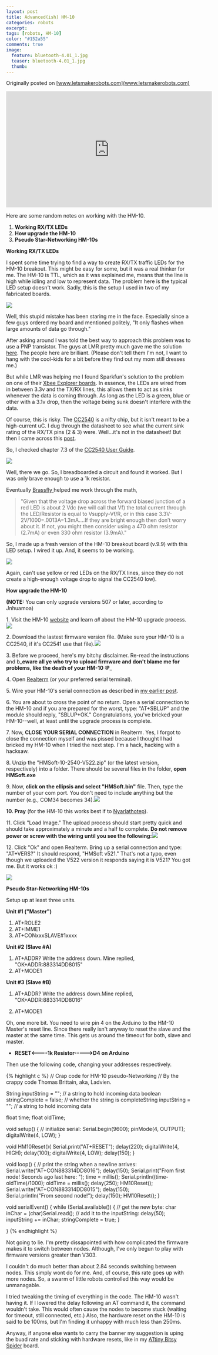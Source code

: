 ```yaml
---
layout: post
title: Advanced(ish) HM-10
categories: robots
excerpt:
tags: [robots, HM-10]
color: "#152a55"
comments: true
image:
  feature: bluetooth-4.01_1.jpg
  teaser: bluetooth-4.01_1.jpg
  thumb:
---
```


Originally posted on [www.letsmakerobots.com](www.letsmakerobots.com)

<div class="flex-video">
<iframe width="560" height="315" src="https://www.youtube.com/embed/zSp-vwzY-Pg" frameborder="0" allowfullscreen></iframe>
</div>

Here are some random notes on working with the HM-10.

1.  **Working RX/TX LEDs**
2.  **How upgrade the HM-10**
3.  **Pseudo Star-Networking HM-10s**

**Working RX/TX LEDs**

I spent some time trying to find a way to create RX/TX traffic LEDs for the HM-10 breakout.  This might be easy for some, but it was a real thinker for me.  The HM-10 is TTL, which as it was explained me, means that the line is high while idling and low to represent data.  The problem here is the typical LED setup doesn't work.  Sadly, this is the setup I used in two of my fabricated boards.

![](/images/HM-10_TX-RX_LED_01.jpg)

Well, this stupid mistake has been staring me in the face.  Especially since a few guys ordered my board and mentioned politely, "It only flashes when large amounts of data go through."  

After asking around I was told the best way to approach this problem was to use a PNP transistor.  The guys at LMR pretty much gave me the solution [here](http://letsmakerobots.com/node/40061).  The people here are brilliant.  (Please don't tell them I'm not, I want to hang with the cool-kids for a bit before they find out my mom still dresses me.)

But while LMR was helping me I found Sparkfun's solution to the problem on one of their [Xbee Explorer boards](https://www.sparkfun.com/datasheets/Wireless/Zigbee/XBee-Serial-Explorer-v12.pdf).  In essence, the LEDs are wired from in between 3.3v and the TX/RX lines, this allows them to act as sinks whenever the data is coming through.  As long as the LED is a green, blue or other with a 3.1v drop, then the voltage being sunk doesn't interfere with the data.  

Of course, this is risky.  The [CC2540](http://www.ti.com/lit/ds/symlink/cc2540.pdf) is a nifty chip, but it isn't meant to be a high-current uC.  I dug through the datasheet to see what the current sink rating of the RX/TX pins (2 & 3) were.  Well...it's not in the datasheet!  But then I came across this [post](http://e2e.ti.com/support/low_power_rf/f/538/t/165364.aspx).

So, I checked chapter 7.3 of the [CC2540 User Guide](http://www.ti.com/lit/ug/swru191e/swru191e.pdf).

![](/images/HM-10_TX-RX_LED_02.jpg)

Well, there we go.  So, I breadboarded a circuit and found it worked.  But I was only brave enough to use a 1k resistor.  

Eventually [Brassfly ](http://letsmakerobots.com/user/21289)helped me work through the math,

>"Given that the voltage drop across the forward biased junction of a red LED is about 2 Vdc (we will call that Vf) the total current through the LED/Resistor is equal to Vsupply-Vf/R, or in this case 3.3V-2V/1000=.0013A=1.3mA....If they are bright enough then don’t worry about it. If not, you might then consider using a 470 ohm resistor (2.7mA) or even 330 ohm resistor (3.9mA)."

So, I made up a fresh version of the HM-10 breakout board (v.9.9) with this LED setup.  I wired it up.  And, it seems to be working.

![](/images/IMG_0356.jpg)

Again, can't use yellow or red LEDs on the RX/TX lines, since they do not create a high-enough voltage drop to signal the CC2540 low).

**How upgrade the HM-10**

**(NOTE:** You can only upgrade versions 507 or later, according to Jnhuamoa)

1\. Visit the HM-10 [website](http://www.jnhuamao.cn/index_en.asp?ID=1) and learn _all_ about the HM-10 upgrade process.![](/images/HM-10_Upgrading_1_2.jpg)

2\. Download the lastest firmware version file.  (Make sure your HM-10 is a CC2540, if it's CC2541 use that file).![](/images/HM-10_Upgrading_2.jpg)

3\. Before we proceed, here's my bitchy disclaimer. Re-read the instructions and b_**eware all ye who try to upload firmware and don't blame me for problems, like the death of your HM-10 :P**_

4\. Open [Realterm](http://realterm.sourceforge.net/) (or your preferred serial terminal).

 5\. Wire your HM-10's serial connection as described in [my earlier post](http://letsmakerobots.com/node/38009).

 6\. You are about to cross the point of no return.  Open a serial connection to the HM-10 and if you are prepared for the worst, type: "AT+SBLUP" and the module should reply, "SBLUP+OK."  Congratulations, you've bricked your HM-10--well, at least until the upgrade process is complete.

7\. Now, **CLOSE YOUR SERIAL CONNECTION** in Realterm. Yes, I forgot to close the connection myself and was pissed because I thought I had bricked my HM-10 when I tried the next step.  I'm a hack, hacking with a hacksaw.

8\. Unzip the "HMSoft-10-2540-V522.zip" (or the latest version, respectively) into a folder.  There should be several files in the folder, **open HMSoft.exe**

9\. Now, **click on the ellipsis and select "HMSoft.bin"** file.  Then, type the number of your com port.  You don't need to include anything but the number (e.g., COM34 becomes 34).![](/images/HM-10_Upgrading.jpg)  




**10\. Pray** (for the HM-10 this works best if to [Nyarlathotep](http://en.wikipedia.org/wiki/Nyarlathotep)).

11\. Click "Load Image."  The upload process should start pretty quick and should take approximately a minute and a half to complete.  **Do not remove power or screw with the wiring until you see the following:**![](/images/HM-10_Upgrading_Done.jpg)

12\. Click "Ok" and open Realterm.  Bring up a serial connection and type: "AT+VERS?"  It should respond, "HMSoft v521."  That's not a typo, even though we uploaded the V522 version it responds saying it is V521?  You got me.  But it works ok :)

![](/images/HM-10_Upgrading_Check_Vers.jpg)

**Pseudo Star-Networking HM-10s**

Setup up at least three units.

**Unit #1 ("Master")**

1.  AT+ROLE2
2.  AT+IMME1
3.  AT+CONxxxSLAVE#1xxxx

**Unit #2 (Slave #A)**

1.  AT+ADDR? Write the address down. Mine replied, "OK+ADDR:883314DD8015"
2.  AT+MODE1

**Unit #3 (Slave #B)**

1.  AT+ADDR? Write the address down.Mine replied, "OK+ADDR:883314DD8016"

2.  AT+MODE1

Oh, one more bit.  You need to wire pin 4 on the Arduino to the HM-10 Master's reset line.  Since there really isn't anyway to reset the slave and the master at the same time.  This gets us around the timeout for both, slave and master.

*   **RESET<----1k Resistor----->D4 on Arduino**

Then use the following code, changing your addresses respectively.

{% highlight c %}
// Crap code for HM-10 pseudo-Networking
// By the crappy code Thomas Brittain, aka, Ladvien.

String inputString = "";         // a string to hold incoming data
boolean stringComplete = false;  // whether the string is completeString inputString = "";         // a string to hold incoming data

float time;
float oldTime;

void setup() {
// initialize serial:
Serial.begin(9600);
pinMode(4, OUTPUT);
digitalWrite(4, LOW);
}

void HM10Reset(){
  Serial.print("AT+RESET");
  delay(220);
  digitalWrite(4, HIGH);
  delay(100);
  digitalWrite(4, LOW);
  delay(150);
}

void loop() {
  // print the string when a newline arrives:
  Serial.write("AT+CON883314DD8016");
  delay(150);
  Serial.print("From first node!  Seconds ago last here: ");
  time = millis();
  Serial.println((time-oldTime)/1000);
  oldTime = millis();
  delay(250);
  HM10Reset();
  Serial.write("AT+CON883314DD8015");
  delay(150);  
  Serial.println("From second node!");
  delay(150);
  HM10Reset();
}

void serialEvent() {
  while (Serial.available()) {
  // get the new byte:
  char inChar = (char)Serial.read();
  // add it to the inputString:
  delay(50);
  inputString += inChar;
  stringComplete = true;
}

}
{% endhighlight %}

Not going to lie. I'm pretty dissapointed with how complicated the firmware makes it to switch between nodes.  Although, I've only begun to play with firmware versions greater than V303.

I couldn't do much better than about 2.84 seconds switching between nodes.  This simply wont do for me.  And, of course, this rate goes up with more nodes.  So, a swarm of little robots controlled this way would be unmanagable.

I tried tweaking the timing of everything in the code.  The HM-10 wasn't having it.  If I lowered the delay following an AT command it, the command wouldn't take.  This would often cause the nodes to become stuck (waiting for timeout, still connected, etc.)  Also, the hardware reset on the HM-10 is said to be 100ms, but I'm finding it unhappy with much less than 250ms.

Anyway, if anyone else wants to carry the banner my suggestion is uping the buad rate and sticking with hardware resets, like in my [ATtiny Bitsy Spider](http://letsmakerobots.com/node/39795) board.
